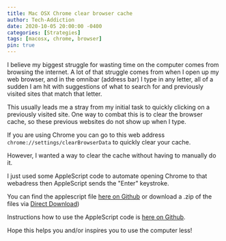 ```yaml
---
title: Mac OSX Chrome clear browser cache
author: Tech-Addiction
date: 2020-10-05 20:00:00 -0400
categories: [Strategies]
tags: [macosx, chrome, browser]
pin: true
---
```


I believe my biggest struggle for wasting time on the computer comes from browsing the internet. A lot of that struggle comes from when I open up my web browser, and in the omnibar (address bar) I type in any letter, all of a sudden I am hit with suggestions of what to search for and previously visited sites that match that letter.

This usually leads me a stray from my initial task to quickly clicking on a previously visited site. One way to combat this is to clear the browser cache, so these previous websites do not show up when I type.

If you are using Chrome you can go to this web address `chrome://settings/clearBrowserData` to quickly clear your cache.

However, I wanted a way to clear the cache without having to manually do it.

I just used some AppleScript code to automate opening Chrome to that webadress then AppleScript sends the "Enter" keystroke.

You can find the applescript file [here on Github](https://github.com/tech-addiction/MacOSX-Chrome-Clear-Cache) or download a .zip of the files via [Direct Download](https://github.com/tech-addiction/MacOSX-Chrome-Clear-Cache/archive/main.zip))

Instructions how to use the AppleScript code is [here on Github](https://github.com/tech-addiction/MacOSX-Chrome-Clear-Cache#usage).

Hope this helps you and/or inspires you to use the computer less!
